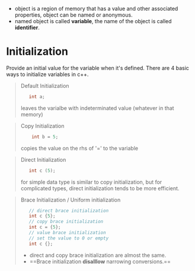 * object is a region of memory that has a value and other associated properties, object can be named or anonymous.
* named object is called **variable**, the name of the object is called **identifier**.
# Initialization
Provide an initial value for the variable when it's defined.
There are 4 basic ways to initialize variables in c++.

> Default Initialization
>```cpp
>	 int a;
>```
>leaves the varialbe with indeterminated value (whatever in that memory)

> Copy Initialization
>```cpp
>     int b = 5;
>```
>copies the value on the rhs of '=' to the variable

> Direct Initialization
>```cpp
>	 int c (5);
>```
>for simple data type is similar to copy initialization, but for complicated types, direct initialization tends to be more efficient.

> Brace Initialization / Uniform initialization
>```cpp
>	 // direct brace initialization
>	 int c {5}; 
>	 // copy brace initialization
>	 int c = {5};
>	 // value brace initialization
>	 // set the value to 0 or empty
>	 int c {}; 
>```
> - direct and copy brace initialization are almost the same.
> - ==Brace initialization **disalllow** narrowing conversions.==